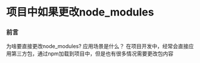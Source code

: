 # 项目中如果更改node_modules
### 前言
为啥要直接更改node_modules? 应用场景是什么？
在项目开发中，经常会直接应用第三方包，通过npm加载到项目中，但是也有很多情况需要更改包内容